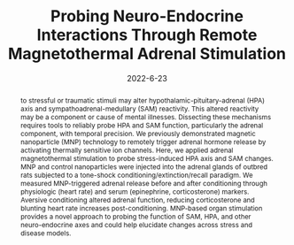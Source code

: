 ---
title: "Probing Neuro-Endocrine Interactions Through Remote Magnetothermal Adrenal Stimulation"
date: 2022-6-23
publishDate: 2022-06-23T04:52:56Z
authors: ["Lisa Y. Maeng", "Dekel Rosenfeld", "Gregory J. Simandl", "Florian Koehler", "Alexander W. Senko", "Junsang Moon", "Georgios Varnavides", "Maria F. Murillo", "Adriano E. Reimer", "Aaron Wald", "Polina Anikeeva", "Alik S. Widge"]
publication_types: ["2"]
featured: false
publication: "*Frontiers in Neuroscience*"

doi: "https://doi.org/10.3389/fnins.2022.901108"
abstract: "to stressful or traumatic stimuli may alter hypothalamic-pituitary-adrenal (HPA) axis and sympathoadrenal-medullary (SAM) reactivity. This altered reactivity may be a component or cause of mental illnesses. Dissecting these mechanisms requires tools to reliably probe HPA and SAM function, particularly the adrenal component, with temporal precision. We previously demonstrated magnetic nanoparticle (MNP) technology to remotely trigger adrenal hormone release by activating thermally sensitive ion channels. Here, we applied adrenal magnetothermal stimulation to probe stress-induced HPA axis and SAM changes. MNP and control nanoparticles were injected into the adrenal glands of outbred rats subjected to a tone-shock conditioning/extinction/recall paradigm. We measured MNP-triggered adrenal release before and after conditioning through physiologic (heart rate) and serum (epinephrine, corticosterone) markers. Aversive conditioning altered adrenal function, reducing corticosterone and blunting heart rate increases post-conditioning. MNP-based organ stimulation provides a novel approach to probing the function of SAM, HPA, and other neuro-endocrine axes and could help elucidate changes across stress and disease models."

---